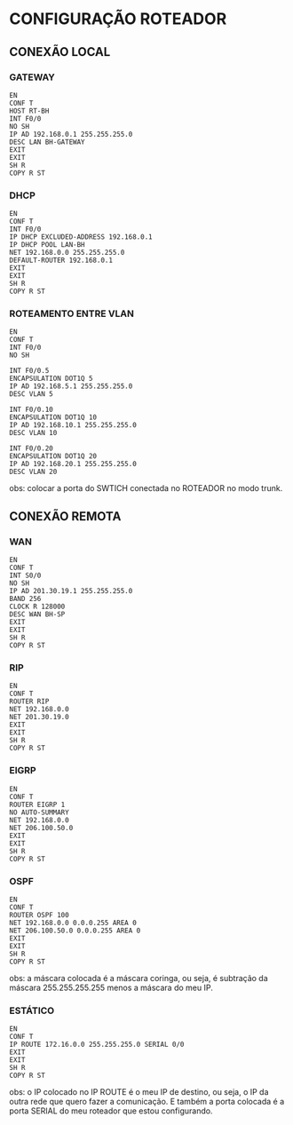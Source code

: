 # CONFIGURAÇÃO ROTEADOR

## CONEXÃO LOCAL
### GATEWAY
```
EN
CONF T
HOST RT-BH
INT F0/0
NO SH
IP AD 192.168.0.1 255.255.255.0
DESC LAN BH-GATEWAY
EXIT
EXIT
SH R
COPY R ST
```

### DHCP
```
EN
CONF T
INT F0/0
IP DHCP EXCLUDED-ADDRESS 192.168.0.1
IP DHCP POOL LAN-BH
NET 192.168.0.0 255.255.255.0
DEFAULT-ROUTER 192.168.0.1
EXIT
EXIT
SH R
COPY R ST
```

### ROTEAMENTO ENTRE VLAN
```
EN
CONF T
INT F0/0
NO SH

INT F0/0.5
ENCAPSULATION DOT1Q 5
IP AD 192.168.5.1 255.255.255.0
DESC VLAN 5

INT F0/0.10
ENCAPSULATION DOT1Q 10
IP AD 192.168.10.1 255.255.255.0
DESC VLAN 10

INT F0/0.20
ENCAPSULATION DOT1Q 20
IP AD 192.168.20.1 255.255.255.0
DESC VLAN 20
```
obs: colocar a porta do SWTICH conectada no ROTEADOR no modo trunk.

## CONEXÃO REMOTA
### WAN
```
EN
CONF T
INT S0/0
NO SH
IP AD 201.30.19.1 255.255.255.0
BAND 256
CLOCK R 128000
DESC WAN BH-SP
EXIT
EXIT
SH R
COPY R ST
```

### RIP
```
EN
CONF T
ROUTER RIP
NET 192.168.0.0
NET 201.30.19.0
EXIT
EXIT
SH R
COPY R ST
```

### EIGRP
```
EN
CONF T
ROUTER EIGRP 1
NO AUTO-SUMMARY
NET 192.168.0.0
NET 206.100.50.0
EXIT
EXIT
SH R
COPY R ST
```

### OSPF
```
EN
CONF T
ROUTER OSPF 100
NET 192.168.0.0 0.0.0.255 AREA 0
NET 206.100.50.0 0.0.0.255 AREA 0
EXIT
EXIT
SH R
COPY R ST
```
obs: a máscara colocada é a máscara coringa, ou seja, é subtração da máscara 255.255.255.255 menos a máscara do meu IP.

### ESTÁTICO
```
EN
CONF T
IP ROUTE 172.16.0.0 255.255.255.0 SERIAL 0/0
EXIT
EXIT
SH R
COPY R ST
```
obs: o IP colocado no IP ROUTE é o meu IP de destino, ou seja, o IP da outra rede que quero fazer a comunicação. E também a porta colocada é a porta SERIAL do meu roteador que estou configurando.